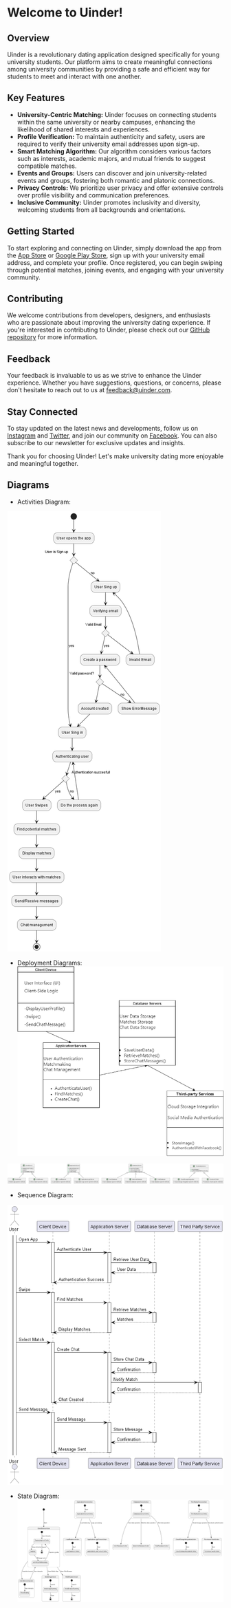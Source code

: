 # Welcome to Uinder!

## Overview
Uinder is a revolutionary dating application designed specifically for young university students. Our platform aims to create meaningful connections among university communities by providing a safe and efficient way for students to meet and interact with one another.

## Key Features
- **University-Centric Matching:** Uinder focuses on connecting students within the same university or nearby campuses, enhancing the likelihood of shared interests and experiences.
- **Profile Verification:** To maintain authenticity and safety, users are required to verify their university email addresses upon sign-up.
- **Smart Matching Algorithm:** Our algorithm considers various factors such as interests, academic majors, and mutual friends to suggest compatible matches.
- **Events and Groups:** Users can discover and join university-related events and groups, fostering both romantic and platonic connections.
- **Privacy Controls:** We prioritize user privacy and offer extensive controls over profile visibility and communication preferences.
- **Inclusive Community:** Uinder promotes inclusivity and diversity, welcoming students from all backgrounds and orientations.

## Getting Started
To start exploring and connecting on Uinder, simply download the app from the [App Store](#) or [Google Play Store](#), sign up with your university email address, and complete your profile. Once registered, you can begin swiping through potential matches, joining events, and engaging with your university community.

## Contributing
We welcome contributions from developers, designers, and enthusiasts who are passionate about improving the university dating experience. If you're interested in contributing to Uinder, please check out our [GitHub repository](#) for more information.

## Feedback
Your feedback is invaluable to us as we strive to enhance the Uinder experience. Whether you have suggestions, questions, or concerns, please don't hesitate to reach out to us at [feedback@uinder.com](mailto:feedback@uinder.com).

## Stay Connected
To stay updated on the latest news and developments, follow us on [Instagram](#) and [Twitter](#), and join our community on [Facebook](#). You can also subscribe to our newsletter for exclusive updates and insights.

Thank you for choosing Uinder! Let's make university dating more enjoyable and meaningful together.


## Diagrams

- Activities Diagram:

![Activities Diagram](Docs\activity_diagram\out\user_1.png)

- Deployment Diagrams:
![Deployment Diagram](Docs/deployment_diagram/out/18_03_24.png)

![Deployment Diagram](Docs/deployment_diagram/out/app.png)

- Sequence Diagram:

![Sequence Diagram](Docs/sequence_diagram/out/class_18.png)

- State Diagram:
![State Diagram](Docs/state_diagram/out/main.png)
